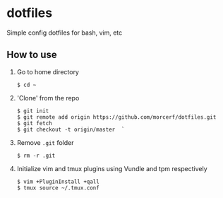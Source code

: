 # dotfiles
Simple config dotfiles for bash, vim, etc

## How to use
1. Go to home directory  
    
    ```shell
    $ cd ~
    ```
    
2. 'Clone' from the repo  

    ```shell
    $ git init  
    $ git remote add origin https://github.com/morcerf/dotfiles.git  
    $ git fetch  
    $ git checkout -t origin/master  `
    ```
    
3. Remove `.git` folder  

    ```shell
    $ rm -r .git
    ```
    
4. Initialize vim and tmux plugins using Vundle and tpm respectively  

    ```shell
    $ vim +PluginInstall +qall
    $ tmux source ~/.tmux.conf
    ```
